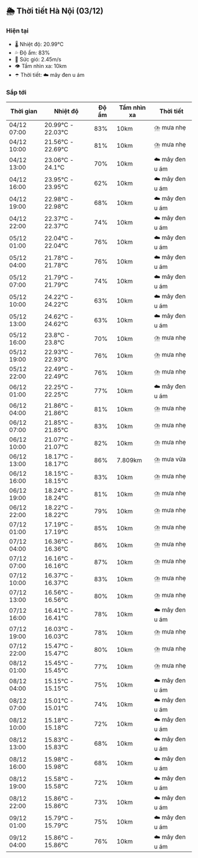 ## 🌦️ Thời tiết Hà Nội (03/12)

### Hiện tại

- 🌡️ Nhiệt độ: 20.99℃
- 💦 Độ ẩm: 83%
- 💨 Sức gió: 2.45m/s
- 👁️ Tầm nhìn xa: 10km
- ☂️ Thời tiết: ☁️ mây đen u ám

### Sắp tới

| Thời gian | Nhiệt độ | Độ ẩm | Tầm nhìn xa | Thời tiết |
| --- | --- | --- | --- | --- |
| 04/12 07:00 | 20.99℃ - 22.03℃ | 83% | 10km | ⛈️ mưa nhẹ |
| 04/12 10:00 | 21.56℃ - 22.69℃ | 81% | 10km | ⛈️ mưa nhẹ |
| 04/12 13:00 | 23.06℃ - 24.1℃ | 70% | 10km | ☁️ mây đen u ám |
| 04/12 16:00 | 23.95℃ - 23.95℃ | 62% | 10km | ☁️ mây đen u ám |
| 04/12 19:00 | 22.98℃ - 22.98℃ | 68% | 10km | ☁️ mây đen u ám |
| 04/12 22:00 | 22.37℃ - 22.37℃ | 74% | 10km | ☁️ mây đen u ám |
| 05/12 01:00 | 22.04℃ - 22.04℃ | 76% | 10km | ☁️ mây đen u ám |
| 05/12 04:00 | 21.78℃ - 21.78℃ | 76% | 10km | ☁️ mây đen u ám |
| 05/12 07:00 | 21.79℃ - 21.79℃ | 74% | 10km | ☁️ mây đen u ám |
| 05/12 10:00 | 24.22℃ - 24.22℃ | 63% | 10km | ☁️ mây đen u ám |
| 05/12 13:00 | 24.62℃ - 24.62℃ | 63% | 10km | ☁️ mây đen u ám |
| 05/12 16:00 | 23.8℃ - 23.8℃ | 70% | 10km | ⛈️ mưa nhẹ |
| 05/12 19:00 | 22.93℃ - 22.93℃ | 76% | 10km | ⛈️ mưa nhẹ |
| 05/12 22:00 | 22.49℃ - 22.49℃ | 76% | 10km | ⛈️ mưa nhẹ |
| 06/12 01:00 | 22.25℃ - 22.25℃ | 77% | 10km | ☁️ mây đen u ám |
| 06/12 04:00 | 21.86℃ - 21.86℃ | 81% | 10km | ⛈️ mưa nhẹ |
| 06/12 07:00 | 21.85℃ - 21.85℃ | 83% | 10km | ⛈️ mưa nhẹ |
| 06/12 10:00 | 21.07℃ - 21.07℃ | 82% | 10km | ⛈️ mưa nhẹ |
| 06/12 13:00 | 18.17℃ - 18.17℃ | 86% | 7.809km | ⛈️ mưa vừa |
| 06/12 16:00 | 18.15℃ - 18.15℃ | 83% | 10km | ⛈️ mưa nhẹ |
| 06/12 19:00 | 18.24℃ - 18.24℃ | 81% | 10km | ⛈️ mưa nhẹ |
| 06/12 22:00 | 18.22℃ - 18.22℃ | 79% | 10km | ⛈️ mưa nhẹ |
| 07/12 01:00 | 17.19℃ - 17.19℃ | 85% | 10km | ⛈️ mưa nhẹ |
| 07/12 04:00 | 16.36℃ - 16.36℃ | 86% | 10km | ⛈️ mưa nhẹ |
| 07/12 07:00 | 16.16℃ - 16.16℃ | 87% | 10km | ⛈️ mưa nhẹ |
| 07/12 10:00 | 16.37℃ - 16.37℃ | 83% | 10km | ⛈️ mưa nhẹ |
| 07/12 13:00 | 16.56℃ - 16.56℃ | 80% | 10km | ⛈️ mưa nhẹ |
| 07/12 16:00 | 16.41℃ - 16.41℃ | 78% | 10km | ☁️ mây đen u ám |
| 07/12 19:00 | 16.03℃ - 16.03℃ | 78% | 10km | ⛈️ mưa nhẹ |
| 07/12 22:00 | 15.47℃ - 15.47℃ | 80% | 10km | ⛈️ mưa nhẹ |
| 08/12 01:00 | 15.45℃ - 15.45℃ | 77% | 10km | ⛈️ mưa nhẹ |
| 08/12 04:00 | 15.15℃ - 15.15℃ | 75% | 10km | ☁️ mây đen u ám |
| 08/12 07:00 | 15.01℃ - 15.01℃ | 74% | 10km | ☁️ mây đen u ám |
| 08/12 10:00 | 15.18℃ - 15.18℃ | 72% | 10km | ☁️ mây đen u ám |
| 08/12 13:00 | 15.83℃ - 15.83℃ | 68% | 10km | ☁️ mây đen u ám |
| 08/12 16:00 | 15.98℃ - 15.98℃ | 68% | 10km | ☁️ mây đen u ám |
| 08/12 19:00 | 15.58℃ - 15.58℃ | 72% | 10km | ☁️ mây đen u ám |
| 08/12 22:00 | 15.86℃ - 15.86℃ | 73% | 10km | ☁️ mây đen u ám |
| 09/12 01:00 | 15.79℃ - 15.79℃ | 75% | 10km | ☁️ mây đen u ám |
| 09/12 04:00 | 15.86℃ - 15.86℃ | 76% | 10km | ☁️ mây đen u ám |

